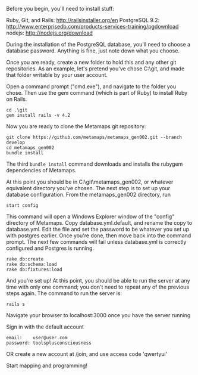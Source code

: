 Before you begin, you'll need to install stuff:

Ruby, Git, and Rails: http://railsinstaller.org/en
PostgreSQL 9.2:       http://www.enterprisedb.com/products-services-training/pgdownload
nodejs:               http://nodejs.org/download

During the installation of the PostgreSQL database, you'll need to choose a database password. Anything is fine, just note down what you choose.

Once you are ready, create a new folder to hold this and any other git repositories. As an example, let's pretend you've chose C:\git, and made that folder writable by your user account.

Open a command prompt ("cmd.exe"), and navigate to the folder you chose. Then use the gem command (which is part of Ruby) to install Ruby on Rails.

    cd .\git
    gem install rails -v 4.2

Now you are ready to clone the Metamaps git repository:

    git clone https://github.com/metamaps/metamaps_gen002.git --branch develop
    cd metamaps_gen002
    bundle install

The third `bundle install` command downloads and installs the rubygem dependencies of Metamaps.
  
At this point you should be in C:\git\metamaps_gen002, or whatever equivalent directory you've chosen. The next step is to set up your database configuration. From the metamaps_gen002 directory, run

    start config

This command will open a Windows Explorer window of the "config" directory of Metamaps. Copy database.yml.default, and rename the copy to database.yml. Edit the file and set the password to be whatever you set up with postgres earlier. Once you're done, then move back into the command prompt. The next few commands will fail unless database.yml is correctly configured and Postgres is running.

    rake db:create
    rake db:schema:load
    rake db:fixtures:load

And you're set up! At this point, you should be able to run the server at any time with only one command; you don't need to repeat any of the previous steps again. The command to run the server is:

    rails s
  
Navigate your browser to localhost:3000 once you have the server running

Sign in with the default account

    email:    user@user.com
    password: toolsplusconsciousness

OR create a new account at /join, and use access code 'qwertyui'

Start mapping and programming!
